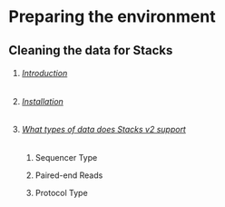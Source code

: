 # Preparing  the environment

## Cleaning the data for Stacks

1. ###### [Introduction](https://catchenlab.life.illinois.edu/stacks/manual/#intro)

2. ###### [Installation](https://catchenlab.life.illinois.edu/stacks/manual/#install)

3. ###### [What types of data does Stacks v2 support](https://catchenlab.life.illinois.edu/stacks/manual/#data)
   
   1. Sequencer Type
   
   2. Paired-end Reads
   
   3. Protocol Type


